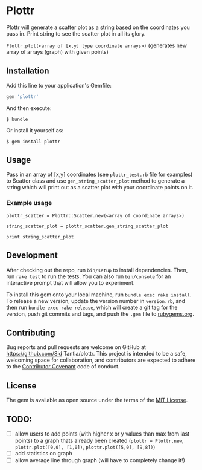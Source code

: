 # Plottr

Plottr will generate a scatter plot as a string based on the coordinates you pass in. Print string to see the scatter plot in all its glory.

`Plottr.plot(<array of [x,y] type coordinate arrays>)` (generates new array of arrays (graph) with given points)

## Installation

Add this line to your application's Gemfile:

```ruby
gem 'plottr'
```

And then execute:

    $ bundle

Or install it yourself as:

    $ gem install plottr

## Usage

Pass in an array of [x,y] coordinates (see `plottr_test.rb` file for examples) to Scatter class and use `gen_string_scatter_plot` method to generate a string which will print out as a scatter plot with your coordinate points on it.

### Example usage
`plottr_scatter = Plottr::Scatter.new(<array of coordinate arrays>)`

`string_scatter_plot = plottr_scatter.gen_string_scatter_plot`

`print string_scatter_plot`

## Development

After checking out the repo, run `bin/setup` to install dependencies. Then, run `rake test` to run the tests. You can also run `bin/console` for an interactive prompt that will allow you to experiment.

To install this gem onto your local machine, run `bundle exec rake install`. To release a new version, update the version number in `version.rb`, and then run `bundle exec rake release`, which will create a git tag for the version, push git commits and tags, and push the `.gem` file to [rubygems.org](https://rubygems.org).

## Contributing

Bug reports and pull requests are welcome on GitHub at https://github.com/Sid Tantia/plottr. This project is intended to be a safe, welcoming space for collaboration, and contributors are expected to adhere to the [Contributor Covenant](http://contributor-covenant.org) code of conduct.


## License

The gem is available as open source under the terms of the [MIT License](http://opensource.org/licenses/MIT).

## TODO:
- [ ] allow users to add points (with higher x or y values than max from last points) to a graph thats already been created (`plottr = Plottr.new`, `plottr.plot([0,0], [1,0])`, `plottr.plot([5,0], [9,8])`)
- [ ] add statistics on graph
- [ ] allow average line through graph (will have to completely change it!)
